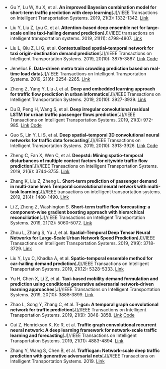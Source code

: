 * Gu Y, Lu W, Xu X, et al. <b>An improved Bayesian combination model for short-term traffic prediction with deep learning</b>[J]//IEEE Transactions on Intelligent Transportation Systems. 2019, 21(3): 1332-1342. [Link](https://ieeexplore.ieee.org/abstract/document/8842618)

* Liu Y, Liu Z, Lyu C, et al. <b>Attention-based deep ensemble net for large-scale online taxi-hailing demand prediction</b>[J]//IEEE transactions on intelligent transportation systems. 2019, 21(11): 4798-4807. [Link](https://ieeexplore.ieee.org/abstract/document/8880638)

* Liu L, Qiu Z, Li G, et al. <b>Contextualized spatial–temporal network for taxi origin-destination demand prediction</b>[J]//IEEE Transactions on Intelligent Transportation Systems. 2019, 20(10): 3875-3887. [Link](https://ieeexplore.ieee.org/abstract/document/8720246) [Code](https://github.com/liulingbo918/CSTN)

* Jenelius E. <b>Data-driven metro train crowding prediction based on real-time load data</b>[J]//IEEE Transactions on Intelligent Transportation Systems. 2019, 21(6): 2254-2265. [Link](https://ieeexplore.ieee.org/abstract/document/8715452)

* Zheng Z, Yang Y, Liu J, et al. <b>Deep and embedded learning approach for traffic flow prediction in urban informatics</b>[J]//IEEE Transactions on Intelligent Transportation Systems. 2019, 20(10): 3927-3939. [Link](https://ieeexplore.ieee.org/abstract/document/8694956)

* Du B, Peng H, Wang S, et al. <b>Deep irregular convolutional residual LSTM for urban traffic passenger flows prediction</b>[J]//IEEE Transactions on Intelligent Transportation Systems. 2019, 21(3): 972-985. [Link](https://ieeexplore.ieee.org/abstract/document/8664646) [Code](https://github.com/RingBDStack/Deep-Convolutional-Residual-LSTM)

* Guo S, Lin Y, Li S, et al. <b>Deep spatial–temporal 3D convolutional neural networks for traffic data forecasting</b>[J]//IEEE Transactions on Intelligent Transportation Systems. 2019, 20(10): 3913-3926. [Link](https://ieeexplore.ieee.org/abstract/document/8684259) [Code](https://github.com/guoshnBJTU/ST-3DNet)

* Zheng C, Fan X, Wen C, et al. <b>Deepstd: Mining spatio-temporal disturbances of multiple context factors for citywide traffic flow prediction</b>[J]//IEEE Transactions on Intelligent Transportation Systems. 2019, 21(9): 3744-3755. [Link](https://ieeexplore.ieee.org/abstract/document/8793226)

* Zhang K, Liu Z, Zheng L. <b>Short-term prediction of passenger demand in multi-zone level: Temporal convolutional neural network with multi-task learning</b>[J]//IEEE transactions on intelligent transportation systems. 2019, 21(4): 1480-1490. [Link](https://ieeexplore.ieee.org/abstract/document/8691703)

* Li Z, Zheng Z, Washington S. <b>Short-term traffic flow forecasting: a component-wise gradient boosting approach with hierarchical reconciliation</b>[J]//IEEE Transactions on Intelligent Transportation Systems. 2019, 21(12): 5060-5072. [Link](https://ieeexplore.ieee.org/abstract/document/8883246)

* Zhou L, Zhang S, Yu J, et al. <b>Spatial–Temporal Deep Tensor Neural Networks for Large-Scale Urban Network Speed Prediction</b>[J]//IEEE Transactions on Intelligent Transportation Systems. 2019, 21(9): 3718-3729. [Link](https://ieeexplore.ieee.org/abstract/document/8792396)

* Liu Y, Lyu C, Khadka A, et al. <b>Spatio-temporal ensemble method for car-hailing demand prediction</b>[J]//IEEE Transactions on Intelligent Transportation Systems. 2019, 21(12): 5328-5333. [Link](https://ieeexplore.ieee.org/abstract/document/8884679)

* Yu H, Chen X, Li Z, et al. <b>Taxi-based mobility demand formulation and prediction using conditional generative adversarial network-driven learning approaches</b>[J]//IEEE Transactions on Intelligent Transportation Systems. 2019, 20(10): 3888-3899. [Link](https://ieeexplore.ieee.org/abstract/document/8759890)

* Zhao L, Song Y, Zhang C, et al. <b>T-gcn: A temporal graph convolutional network for traffic prediction</b>[J]//IEEE Transactions on Intelligent Transportation Systems. 2019, 21(9): 3848-3858. [Link](https://ieeexplore.ieee.org/abstract/document/8809901) [Code](https://github.com/lehaifeng/T-GCN)

* Cui Z, Henrickson K, Ke R, et al. <b>Traffic graph convolutional recurrent neural network: A deep learning framework for network-scale traffic learning and forecasting</b>[J]//IEEE Transactions on Intelligent Transportation Systems. 2019, 21(11): 4883-4894. [Link](https://ieeexplore.ieee.org/abstract/document/8917706)

* Zhang Y, Wang S, Chen B, et al. <b>Trafficgan: Network-scale deep traffic prediction with generative adversarial nets</b>[J]//IEEE Transactions on Intelligent Transportation Systems. 2019. [Link](https://ieeexplore.ieee.org/abstract/document/8935152)
